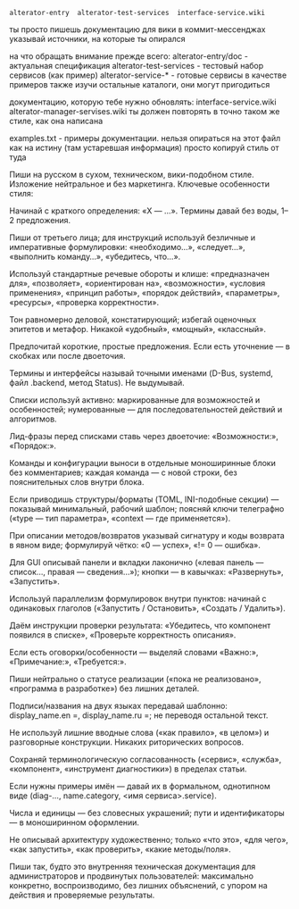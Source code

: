 	alterator-entry  alterator-test-services  interface-service.wiki

ты просто пишешь документацию для вики
в коммит-мессенджах указывай источники, на которые ты опирался

на что обращать внимание прежде всего:
alterator-entry/doc  - актуальная спецификация
alterator-test-services - тестовый набор сервисов (как пример)
alterator-service-* - готовые сервисы в качестве примеров
также изучи остальные каталоги, они могут пригодиться

документацию, которую тебе нужно обновлять:
interface-service.wiki
alterator-manager-servises.wiki
ты должен повторять в точно таком же стиле, как она написана

examples.txt - примеры документации. нельзя опираться на этот файл как на истину (там устаревшая информация) просто копируй стиль от туда

Пиши на русском в сухом, техническом, вики-подобном стиле. Изложение нейтральное и без маркетинга. Ключевые особенности стиля:

Начинай с краткого определения: «X — …». Термины давай без воды, 1–2 предложения.

Пиши от третьего лица; для инструкций используй безличные и императивные формулировки: «необходимо…», «следует…», «выполнить команду…», «убедитесь, что…».

Используй стандартные речевые обороты и клише: «предназначен для», «позволяет», «ориентирован на», «возможности», «условия применения», «принцип работы», «порядок действий», «параметры», «ресурсы», «проверка корректности».

Тон равномерно деловой, констатирующий; избегай оценочных эпитетов и метафор. Никакой «удобный», «мощный», «классный».

Предпочитай короткие, простые предложения. Если есть уточнение — в скобках или после двоеточия.

Термины и интерфейсы называй точными именами (D-Bus, systemd, файл .backend, метод Status). Не выдумывай.

Списки используй активно: маркированные для возможностей и особенностей; нумерованные — для последовательностей действий и алгоритмов.

Лид-фразы перед списками ставь через двоеточие: «Возможности:», «Порядок:».

Команды и конфигурации выноси в отдельные моноширинные блоки без комментариев; каждая команда — с новой строки, без пояснительных слов внутри блока.

Если приводишь структуры/форматы (TOML, INI-подобные секции) — показывай минимальный, рабочий шаблон; поясняй ключи телеграфно («type — тип параметра», «context — где применяется»).

При описании методов/возвратов указывай сигнатуру и коды возврата в явном виде; формулируй чётко: «0 — успех», «!= 0 — ошибка».

Для GUI описывай панели и вкладки лаконично («левая панель — список…, правая — сведения…»); кнопки — в кавычках: «Развернуть», «Запустить».

Используй параллелизм формулировок внутри пунктов: начинай с одинаковых глаголов («Запустить / Остановить», «Создать / Удалить»).

Даём инструкции проверки результата: «Убедитесь, что компонент появился в списке», «Проверьте корректность описания».

Если есть оговорки/особенности — выделяй словами «Важно:», «Примечание:», «Требуется:».

Пиши нейтрально о статусе реализации («пока не реализовано», «программа в разработке») без лишних деталей.

Подписи/названия на двух языках передавай шаблонно: display_name.en =, display_name.ru =; не переводя остальной текст.

Не используй лишние вводные слова («как правило», «в целом») и разговорные конструкции. Никаких риторических вопросов.

Сохраняй терминологическую согласованность («сервис», «служба», «компонент», «инструмент диагностики») в пределах статьи.

Если нужны примеры имён — давай их в формальном, однотипном виде (diag-…, name.category, <имя сервиса>.service).

Числа и единицы — без словесных украшений; пути и идентификаторы — в моноширинном оформлении.

Не описывай архитектуру художественно; только «что это», «для чего», «как запустить», «как проверить», «какие методы/поля».

Пиши так, будто это внутренняя техническая документация для администраторов и продвинутых пользователей: максимально конкретно, воспроизводимо, без лишних объяснений, с упором на действия и проверяемые результаты.
